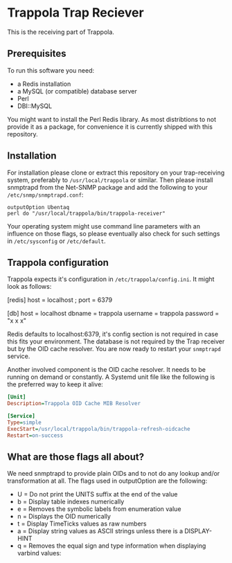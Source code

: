 Trappola Trap Reciever
======================

This is the receiving part of Trappola. 

Prerequisites
-------------

To run this software you need:

* a Redis installation
* a MySQL (or compatible) database server
* Perl
* DBI::MySQL

You might want to install the Perl Redis library. As most distribtions to not
provide it as a package, for convenience it is currently shipped with this
repository.

Installation
------------

For installation please clone or extract this repository on your trap-receiving
system, preferably to `/usr/local/trappola` or similar. Then please install
snmptrapd from the Net-SNMP package and add the following to your
`/etc/snmp/snmptrapd.conf`:

    outputOption Ubentaq
    perl do "/usr/local/trappola/bin/trappola-receiver"

Your operating system might use command line parameters with an influence
on those flags, so please eventually also check for such settings in
`/etc/sysconfig` or `/etc/default`.

Trappola configuration
----------------------

Trappola expects it's configuration in `/etc/trappola/config.ini`. It might look
as follows:

[redis]
host = localhost
; port = 6379

[db]
host = localhost
dbname = trappola
username = trappola
password = "x x x"

Redis defaults to localhost:6379, it's config section is not required in case
this fits your environment. The database is not required by the Trap receiver
but by the OID cache resolver. You are now ready to restart your `snmptrapd`
service.

Another involved component is the OID cache resolver. It needs to be running
on demand or constantly. A Systemd unit file like the following is the preferred
way to keep it alive:

```ini
[Unit]
Description=Trappola OID Cache MIB Resolver

[Service]
Type=simple
ExecStart=/usr/local/trappola/bin/trappola-refresh-oidcache
Restart=on-success
```

What are those flags all about?
-------------------------------

We need snmptrapd to provide plain OIDs and to not do any lookup and/or
transformation at all. The flags used in outputOption are the following:

* U = Do not print the UNITS suffix at the end of the value
* b = Display table indexes numerically
* e = Removes the symbolic labels from enumeration value
* n = Displays the OID numerically
* t = Display TimeTicks values as raw numbers
* a = Display  string  values  as  ASCII strings unless there is a DISPLAY-HINT
* q = Removes the equal sign and type information when displaying varbind values:

